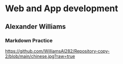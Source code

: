 # Web and App development
## Alexander Williams
### Markdown Practice
https://github.com/WilliamsAl282/Repository-copy-2/blob/main/chinese.jpg?raw=true
